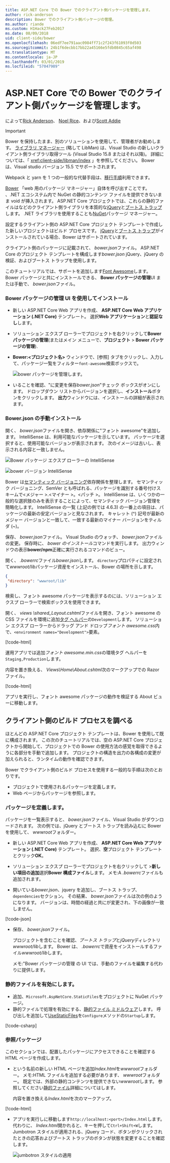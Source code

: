 ```yaml
---
title: ASP.NET Core での Bower でのクライアント側パッケージを管理します。
author: rick-anderson
description: Bower でのクライアント側パッケージの管理。
ms.author: riande
ms.custom: H1Hack27Feb2017
ms.date: 08/09/2018
uid: client-side/bower
ms.openlocfilehash: 06edf7ee791aac0984ff71c2f243f61093f0d503
ms.sourcegitcommit: 24b1f6decbb17bb22a45166e5fdb0845c65af498
ms.translationtype: MT
ms.contentlocale: ja-JP
ms.lasthandoff: 03/01/2019
ms.locfileid: "57047989"
---
```

# <a name="manage-client-side-packages-with-bower-in-aspnet-core"></a>ASP.NET Core での Bower でのクライアント側パッケージを管理します。

によって[Rick Anderson](https://twitter.com/RickAndMSFT)、 [Noel Rice](https://blog.falafel.com/falafel-software-recognized-sitefinity-website-year/)、および[Scott Addie](https://scottaddie.com)

> [!IMPORTANT]
> Bower を保持したまま、別のソリューションを使用して、管理者がお勧めします。 [ライブラリ マネージャー](https://blogs.msdn.microsoft.com/webdev/2018/04/18/what-happened-to-bower/) (略して LibMan) は、Visual Studio の新しいクライアント側ライブラリ取得ツール (Visual Studio 15.8 またはそれ以降)。 詳細については、「 <xref:client-side/libman/index> 」を参照してください。 Bower は、Visual studio バージョン 15.5 でサポートされます。
>
> Webpack と yarn を 1 つの一般的な代替手段は、[移行手順](https://bower.io/blog/2017/how-to-migrate-away-from-bower/)利用できます。

[Bower](https://bower.io/) 「web 用のパッケージ マネージャー」自体を呼び出すことです。 、.NET エコシステム内で NuGet の静的コンテンツ ファイルを提供できないまま void が挿入されます。 ASP.NET Core プロジェクトでは、これらの静的ファイルはなどのクライアント側ライブラリを本質的な[jQuery](http://jquery.com/)と[ブートス トラップ](http://getbootstrap.com/)します。 .NET ライブラリを使用することも[NuGet](https://www.nuget.org/)パッケージ マネージャー。

設定するクライアント側の ASP.NET Core プロジェクト テンプレートで作成した新しいプロジェクトはビルド プロセスです。 [jQuery](http://jquery.com/)と[ブートス トラップ](http://getbootstrap.com/)がインストールされている場合、Bower はサポートされています。

クライアント側のパッケージに記載されて、 *bower.json*ファイル。 ASP.NET Core のプロジェクト テンプレートを構成します*bower.json* jQuery、jQuery の検証、およびブートス トラップを使用します。

このチュートリアルでは、サポートを追加します[Font Awesome](http://fontawesome.io)します。 Bower パッケージと共にインストールできる、 **Bower パッケージの管理**UI または手動で、 *bower.json*ファイル。

### <a name="installation-via-manage-bower-packages-ui"></a>Bower パッケージの管理 UI を使用してインストール

* 新しい ASP.NET Core Web アプリを作成、 **ASP.NET Core Web アプリケーション (.NET Core)** テンプレート。 選択**Web アプリケーション**と**認証なし**します。

* ソリューション エクスプ ローラーでプロジェクトを右クリックして**Bower パッケージの管理**(またはメイン メニューで、**プロジェクト** > **Bower パッケージの管理**).

* **Bower:\<プロジェクト名\>** ウィンドウで、[参照] タブをクリックし、入力して、パッケージ一覧をフィルター`font-awesome`検索ボックスで。

  ![bower パッケージを管理します。](bower/_static/manage-bower-packages.png)

* いることを確認、"に変更を保存*bower.json*"チェック ボックスがオンにします。 ドロップダウン リストからバージョンを選択し、**インストール**ボタンをクリックします。 **出力**ウィンドウには、インストールの詳細が表示されます。

### <a name="manual-installation-in-bowerjson"></a>Bower.json の手動インストール

開く、 *bower.json*ファイルを開き、依存関係に"フォント awesome"を追加します。 IntelliSense は、利用可能なパッケージを示しています。 パッケージを選択すると、使用可能なバージョンが表示されます。 次のイメージは古いし、表示される内容と一致しません。

![Bower パッケージ エクスプ ローラーの IntelliSense](bower/_static/add-package.png)

![bower バージョン IntelliSense](bower/_static/version-intelliSense.png)

Bower は[セマンティック バージョニング](http://semver.org/)依存関係を整理します。 セマンティック バージョニング、SemVer とも呼ばれる、パッケージを識別する番号付けスキームで\<メジャー >.\<マイナー >。\<パッチ >。 IntelliSense は、いくつかの一般的な選択肢のみを表示することによって、セマンティック バージョン管理を簡略化します。 IntelliSense の一覧 (上記の例では 4.6.3) の一番上の項目は、パッケージの最新の安定バージョンと見なされます。 キャレット (^) 記号が最新のメジャー バージョンと一致して、一致する最新のマイナー バージョンをティルダ (~)。

保存、 *bower.json*ファイル。 Visual Studio のウォッチ、 *bower.json*ファイルの変更。 保存時に、 *bower のインストール*コマンドを実行します。 出力ウィンドウの表示**bower/npm**正確に実行されるコマンドのビュー。

開く、 *.bowerrc*ファイル*bower.json*します。 `directory`プロパティに設定されて*wwwroot/lib*パッケージ資産をインストール、Bower の場所を示します。

```json
{
 "directory": "wwwroot/lib"
}
```

検索し、フォント awesome パッケージを表示するのには、ソリューション エクスプ ローラーで検索ボックスを使用できます。

開く、 *views \shared\_Layout.cshtml*ファイルを開き、フォント awesome の CSS ファイルを環境に追加[タグ ヘルパー](xref:mvc/views/tag-helpers/intro)の`Development`します。 ソリューション エクスプ ローラーからドラッグ アンド ドロップ*フォント awesome.css*内で、`<environment names="Development">`要素。

[!code-html[](bower/sample/_Layout.cshtml?highlight=4&range=9-13)]

運用アプリでは追加*フォント awesome.min.css*の環境タグ ヘルパーを`Staging,Production`します。

内容を置き換える、 *Views\Home\About.cshtml*次のマークアップでの Razor ファイル。

[!code-html[](bower/sample/About.cshtml)]

アプリを実行し、フォント awesome パッケージの動作を検証する About ビューに移動します。

## <a name="exploring-the-client-side-build-process"></a>クライアント側のビルド プロセスを調べる

ほとんどの ASP.NET Core プロジェクト テンプレートは、Bower を使用して既に構成されます。 この次のチュートリアルでは、空の ASP.NET Core プロジェクトから開始して、プロジェクトでの Bower の使用方法の感覚を取得できるように各部分を手動で追加します。 プロジェクトの構造を出力の各構成の変更が加えられると、ランタイムの動作を確認できます。

Bower でクライアント側のビルド プロセスを使用する一般的な手順は次のとおりです。

* プロジェクトで使用されるパッケージを定義します。 <!-- once defined, you don't need to download them, VS does -->
* Web ページからパッケージを参照します。

### <a name="define-packages"></a>パッケージを定義します。

パッケージを一覧表示すると、 *bower.json*ファイル、Visual Studio がダウンロードされます。 次の例では、jQuery とブートス トラップを読み込むに Bower を使用して、 *wwwroot*フォルダー。

* 新しい ASP.NET Core Web アプリを作成、 **ASP.NET Core Web アプリケーション (.NET Core)** テンプレート。 選択、**空**プロジェクト テンプレートとクリック**OK**。

* ソリューション エクスプ ローラーでプロジェクトを右クリックして >**新しい項目の追加**選択**Bower 構成ファイル**します。 メモ:A *.bowerrc*ファイルも追加されます。

* 開いている*bower.json*、jquery を追加し、ブートス トラップ、`dependencies`セクション。 その結果、 *bower.json*ファイルは次の例のようになります。 バージョンは、時間の経過と共にが変更され、下の画像が一致しません。

[!code-json[](bower/sample/bower.json?highlight=5,6)]

* 保存、 *bower.json*ファイル。

  プロジェクトを含むことを確認、*ブートス トラップ*と*jQuery*ディレクトリ*wwwroot/lib*します。 Bower は、 *.bowerrc*で資産をインストールするファイル*wwwroot/lib*します。

  メモ:"Bower パッケージの管理 の UI では、手動のファイルを編集する代わりに提供します。

### <a name="enable-static-files"></a>静的ファイルを有効にします。

* 追加、`Microsoft.AspNetCore.StaticFiles`をプロジェクトに NuGet パッケージ。
* 静的ファイルで処理を有効にする、[静的ファイル ミドルウェア](/dotnet/api/microsoft.aspnetcore.builder.staticfileextensions)します。 呼び出しを追加して[UseStaticFiles](/dotnet/api/microsoft.aspnetcore.builder.staticfileextensions)を`Configure`メソッドの`Startup`します。

[!code-csharp[](bower/sample/Startup.cs?highlight=9)]

### <a name="reference-packages"></a>参照パッケージ

このセクションでは、配置したパッケージにアクセスできることを確認する HTML ページを作成します。

* という名前の新しい HTML ページを追加*Index.html*を*wwwroot*フォルダー。 メモ:HTML ファイルを追加する必要があります、 *wwwroot*フォルダー。 既定では、外部の静的コンテンツを提供できない*wwwroot*します。 参照してください[静的ファイル](xref:fundamentals/static-files)詳細についてはします。

  内容を置き換える*Index.html*を次のマークアップ。

[!code-html[](bower/sample/Index.html)]

* アプリを実行しに移動します`http://localhost:<port>/Index.html`します。 代わりに、 *Index.html*開かれると、キーを押して`Ctrl+Shift+W`します。 Jumbotron スタイルが適用される、jQuery コード、ボタンがクリックされたときの応答およびブートス トラップのボタンが状態を変更することを確認します。

  ![jumbotron スタイルの適用](bower/_static/jumbotron.png)
